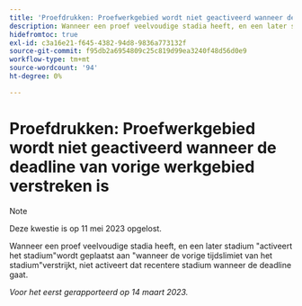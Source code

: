```yaml
---
title: 'Proefdrukken: Proefwerkgebied wordt niet geactiveerd wanneer de deadline van vorige werkgebied verstreken is.'
description: Wanneer een proef veelvoudige stadia heeft, en een later stadium activeert het werkgebied wordt geplaatst aan wanneer de vorige werkgebieddeadline gaat, dat recentere stadium niet activeert wanneer de deadline gaat.
hidefromtoc: true
exl-id: c3a16e21-f645-4382-94d8-9836a773132f
source-git-commit: f95db2a6954809c25c819d99ea3240f48d56d0e9
workflow-type: tm+mt
source-wordcount: '94'
ht-degree: 0%

---
```


# Proefdrukken: Proefwerkgebied wordt niet geactiveerd wanneer de deadline van vorige werkgebied verstreken is

<!--This article is on the WF and WFP TOC-->

>[!NOTE]
>
>Deze kwestie is op 11 mei 2023 opgelost.

Wanneer een proef veelvoudige stadia heeft, en een later stadium &quot;activeert het stadium&quot;wordt geplaatst aan &quot;wanneer de vorige tijdslimiet van het stadium&quot;verstrijkt, niet activeert dat recentere stadium wanneer de deadline gaat.

_Voor het eerst gerapporteerd op 14 maart 2023._
